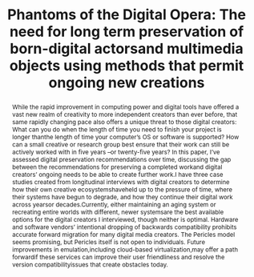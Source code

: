 ---
abstract: 'While  the  rapid  improvement  in  computing  power  and digital  tools  have  offered  a  vast  new  realm  of  creativity  to
  more  independent  creators  than  ever  before,  that  same rapidly  changing  pace  also  offers  a  unique  threat  to  those
  digital  creators:  What  can  you  do  when  the  length  of  time you need to
  finish your project is longer thanthe length of time your computer’s OS or software
  is supported? How can a small creative or research group best ensure that their
  work  can  still  be  actively  worked  with  in  five years –or twenty-five years?
  In     this    paper, I’ve assessed     digital     preservation recommendations  over  time,  discussing  the  gap  between
  the recommendations for preserving a completed workand digital creators’ ongoing
  needs to  be  able  to  create  further work.I  have  three  case  studies  created  from  longitudinal
  interviews with digital creators to determine how their own creative  ecosystemshaveheld  up  to  the  pressure  of  time,
  where  their  systems  have  begun  to  degrade,  and  how  they continue their
  digital work across yearsor decades.Currently, either maintaining an aging system
  or recreating entire  worlds with  different,  newer  systemsare  the  best available  options  for  the  digital  creators  I  interviewed,
  though neither is optimal. Hardware and software vendors’ intentional  dropping  of  backwards  compatibility  prohibits
  accurate forward migration for many digital media creators. The  Pericles  model  seems  promising,  but  Pericles  itself  is
  not open to individuals. Future improvements in emulation,including   cloud-based   virtualization,may   offer   a   path
  forwardif these services can improve their user friendliness and  resolve the  version  compatibilityissues  that  create
  obstacles today.'
creators:
- Strong, Dena
date: null
document_url: https://services.phaidra.univie.ac.at/api/object/o:931076/download
grand_parent: iPRES
institutions: []
keywords:
- kyoto
landing_page_url: https://phaidra.univie.ac.at/o:931076
language: eng
layout: publication
license: CC BY-SA 4.0 International
notes_url: null
parent: iPRES 2017
presentation_url: null
publication_type: paper
size: 319466
source_name: iPRES
title: 'Phantoms of the Digital Opera: The need for long term preservation of born-digital
  actorsand multimedia objects using methods that permit ongoing new creations'
year: 2017
---